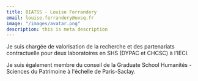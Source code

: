 ```yaml
---
title: BIATSS - Louise Ferrandery
email: louise.ferrandery@uvsq.fr
image: "/images/avatar.png"
description: this is meta description
---
```


<div align="left">Je suis chargée de valorisation de la recherche et des partenariats contractuelle pour deux laboratoires en SHS (DYPAC et CHCSC) à l'IECI.

Je suis également membre du conseil de la Graduate School Humanités - Sciences du Patrimoine à l'échelle de Paris-Saclay.</div>


